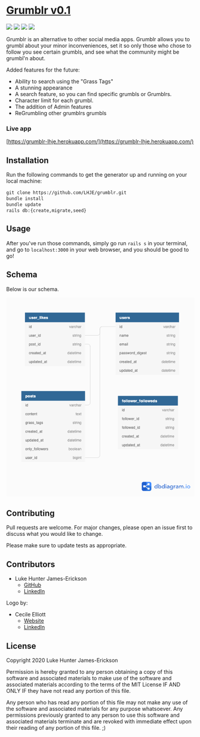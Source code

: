 # [Grumblr v0.1](https://grumblr-lhje.herokuapp.com/)

![](https://img.shields.io/badge/Rails-6.1.3-informational?style=flat&logo=<LOGO_NAME>&logoColor=white&color=2bbc8a) ![](https://img.shields.io/badge/Ruby-2.5.3-orange) ![](https://img.shields.io/badge/Code-HTML-informational?style=flat&logo=<LOGO_NAME>&logoColor=white&color=2bbc8a) ![](https://api.travis-ci.com/LHJE/grumblr.svg?branch=main)

Grumblr is an alternative to other social media apps.  Grumblr allows you to grumbl about your minor inconveniences, set it so only those who chose to follow you see certain grumbls, and see what the community might be grumbl'n about.

Added features for the future:
- Ability to search using the "Grass Tags"
- A stunning appearance
- A search feature, so you can find specific grumbls or Grumblrs.
- Character limit for each grumbl.
- The addition of Admin features
- ReGrumbling other grumblrs grumbls

### Live app
[https://grumblr-lhje.herokuapp.com/](https://grumblr-lhje.herokuapp.com/)

## Installation

Run the following commands to get the generator up and running on your local machine:

```
git clone https://github.com/LHJE/grumblr.git
bundle install
bundle update
rails db:{create,migrate,seed}
```

## Usage

After you've run those commands, simply go run `rails s` in your terminal, and go to `localhost:3000` in your web browser, and you should be good to go!

## Schema
Below is our schema.

![our schema](/app/assets/images/schema.png)


## Contributing
Pull requests are welcome. For major changes, please open an issue first to discuss what you would like to change.

Please make sure to update tests as appropriate.

## Contributors

* Luke Hunter James-Erickson
    * [GitHub](https://github.com/LHJE)
    * [LinkedIn](https://www.linkedin.com/lhje/)

Logo by:
* Cecile Elliott
    * [Website](https://www.onecreativebird.com)
    * [LinkedIn](https://www.linkedin.com/in/cecileelliott/)
    
## License
Copyright 2020 Luke Hunter James-Erickson

Permission is hereby granted to any person obtaining a copy of this software and associated materials to make use of the software and associated materials according to the terms of the MIT License IF AND ONLY IF they have not read any portion of this file.

Any person who has read any portion of this file may not make any use of the software and associated materials for any purpose whatsoever. Any permissions previously granted to any person to use this software and associated materials terminate and are revoked with immediate effect upon their reading of any portion of this file. ;)
